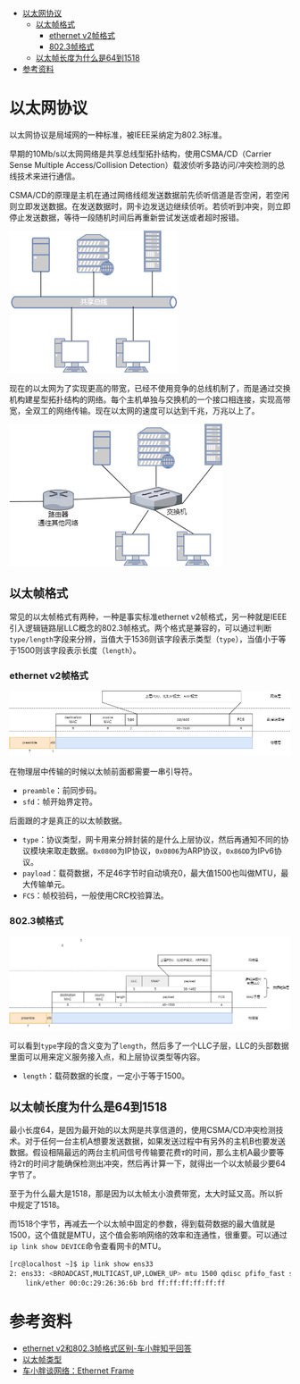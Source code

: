 - [以太网协议](#以太网协议)
  - [以太帧格式](#以太帧格式)
    - [ethernet v2帧格式](#ethernet-v2帧格式)
    - [802.3帧格式](#8023帧格式)
  - [以太帧长度为什么是64到1518](#以太帧长度为什么是64到1518)
- [参考资料](#参考资料)

# 以太网协议

以太网协议是局域网的一种标准，被IEEE采纳定为802.3标准。

早期的10Mb/s以太网网络是共享总线型拓扑结构，使用CSMA/CD（Carrier Sense Multiple Access/Collision Detection）载波侦听多路访问/冲突检测的总线技术来进行通信。

CSMA/CD的原理是主机在通过网络线缆发送数据前先侦听信道是否空闲，若空闲则立即发送数据。在发送数据时，网卡边发送边继续侦听。若侦听到冲突，则立即停止发送数据，等待一段随机时间后再重新尝试发送或者超时报错。

![bus-network](bus-network.png)

现在的以太网为了实现更高的带宽，已经不使用竞争的总线机制了，而是通过交换机构建星型拓扑结构的网络。每个主机单独与交换机的一个接口相连接，实现高带宽，全双工的网络传输。现在以太网的速度可以达到千兆，万兆以上了。

![star-network](star-network.png)

## 以太帧格式

常见的以太帧格式有两种，一种是事实标准ethernet v2帧格式，另一种就是IEEE引入逻辑链路层LLC概念的802.3帧格式。两个格式是兼容的，可以通过判断`type/length`字段来分辨，当值大于1536则该字段表示类型（`type`），当值小于等于1500则该字段表示长度（`length`）。

### ethernet v2帧格式

![ethernet-v2](ethernet-v2.png)

在物理层中传输的时候以太帧前面都需要一串引导符。

- `preamble`：前同步码。
- `sfd`：帧开始界定符。

后面跟的才是真正的以太帧数据。

- `type`：协议类型，网卡用来分辨封装的是什么上层协议，然后再通知不同的协议模块来取走数据。`0x0800`为IP协议，`0x0806`为ARP协议，`0x86DD`为IPv6协议。
- `payload`：载荷数据，不足46字节时自动填充0，最大值1500也叫做MTU，最大传输单元。
- `FCS`：帧校验码，一般使用CRC校验算法。

### 802.3帧格式

![802-3](802-3.png)

可以看到`type`字段的含义变为了`length`，然后多了一个LLC子层，LLC的头部数据里面可以用来定义服务接入点，和上层协议类型等内容。

- `length`：载荷数据的长度，一定小于等于1500。

## 以太帧长度为什么是64到1518

最小长度64，是因为最开始的以太网是共享信道的，使用CSMA/CD冲突检测技术。对于任何一台主机A想要发送数据，如果发送过程中有另外的主机B也要发送数据。假设相隔最远的两台主机间信号传输要花费$\tau$的时间，那么主机A最少要等待$2\tau$的时间才能确保检测出冲突，然后再计算一下，就得出一个以太帧最少要64字节了。

至于为什么最大是1518，那是因为以太帧太小浪费带宽，太大时延又高。所以折中规定了1518。

而1518个字节，再减去一个以太帧中固定的参数，得到载荷数据的最大值就是1500，这个值就是MTU，这个值会影响网络的效率和连通性，很重要。可以通过`ip link show DEVICE`命令查看网卡的MTU。

```bash
[rc@localhost ~]$ ip link show ens33
2: ens33: <BROADCAST,MULTICAST,UP,LOWER_UP> mtu 1500 qdisc pfifo_fast state UP mode DEFAULT group default qlen 1000
    link/ether 00:0c:29:26:36:6b brd ff:ff:ff:ff:ff:ff
```

# 参考资料

- [ethernet v2和802.3帧格式区别-车小胖知乎回答](https://www.zhihu.com/question/52874615/answer/466673043)
- [以太帧类型](https://blog.csdn.net/xiao_ping_gai/article/details/117621882)
- [车小胖谈网络：Ethernet Frame](https://zhuanlan.zhihu.com/p/21318925)
